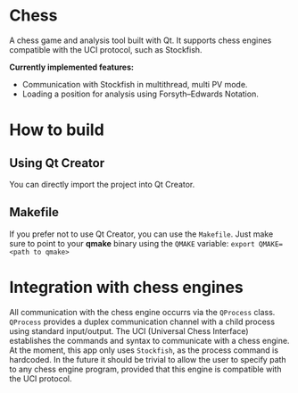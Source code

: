 # Chess
A chess game and analysis tool built with Qt. It supports chess engines compatible with the UCI protocol, such as Stockfish.

**Currently implemented features:**
- Communication with Stockfish in multithread, multi PV mode.
- Loading a position for analysis using Forsyth–Edwards Notation.

# How to build
## Using Qt Creator
You can directly import the project into Qt Creator.

## Makefile
If you prefer not to use Qt Creator, you can use the ``Makefile``. Just make sure to point to your **qmake** binary using the ``QMAKE`` variable:
```export QMAKE=<path to qmake>```

# Integration with chess engines
All communication with the chess engine occurrs via the ``QProcess`` class. ``QProcess`` provides a duplex communication channel with a child process using standard input/output. The UCI (Universal Chess Interface) establishes the commands and syntax to communicate with a chess engine. At the moment, this app only uses ``Stockfish``, as the process command is hardcoded. In the future it should be trivial to allow the user to specify path to any chess engine program, provided that this engine is compatible with the UCI protocol.
